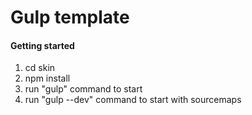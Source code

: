 # Gulp template
#### Getting started
1. cd skin
2. npm install
3. run "gulp" command to start
4. run "gulp --dev" command to start with sourcemaps